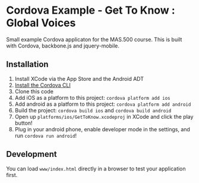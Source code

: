 Cordova Example - Get To Know : Global Voices
=============================================

Small example Cordova applicaton for the MAS.500 course.  This is built with Cordova,
backbone.js and jquery-mobile.

Installation
------------

1. Install XCode via the App Store and the Android ADT
2. [Install the Cordova CLI](http://cordova.apache.org/docs/en/4.0.0//guide_cli_index.md.html#The%20Command-Line%20Interface_installing_the_cordova_cli)
3. Clone this code
4. Add iOS as a platform to this project: `cordova platform add ios`
5. Add android as a platform to this project: `cordova platform add android`
6. Build the project: `cordova build ios` and `cordova build android`
7. Open up `platforms/ios/GetToKnow.xcodeproj` in XCode and click the play button!
8. Plug in your android phone, enable developer mode in the settings, and run `cordova run android`!

Development
-----------

You can load `www/index.html` directly in a browser to test your application first.
